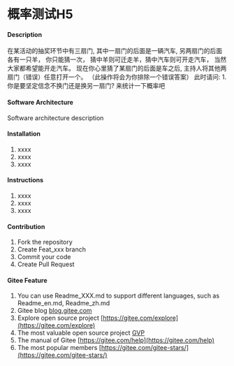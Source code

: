 # 概率测试H5

#### Description
  在某活动的抽奖环节中有三扇门,
其中一扇门的后面是一辆汽车,
另两扇门的后面各有一只羊，
你只能猜一次，
猜中羊则可迁走羊，猜中汽车则可开走汽车，
当然大家都希望能开走汽车。
现在你心里猜了某扇门的后面是车之后,
主持人将其他两扇门（错误）任意打开一个。
（此操作将会为你排除一个错误答案）
此时请问:
1.你是要坚定信念不换门还是换另一扇门? 
来统计一下概率吧

#### Software Architecture
Software architecture description

#### Installation

1.  xxxx
2.  xxxx
3.  xxxx

#### Instructions

1.  xxxx
2.  xxxx
3.  xxxx

#### Contribution

1.  Fork the repository
2.  Create Feat_xxx branch
3.  Commit your code
4.  Create Pull Request


#### Gitee Feature

1.  You can use Readme\_XXX.md to support different languages, such as Readme\_en.md, Readme\_zh.md
2.  Gitee blog [blog.gitee.com](https://blog.gitee.com)
3.  Explore open source project [https://gitee.com/explore](https://gitee.com/explore)
4.  The most valuable open source project [GVP](https://gitee.com/gvp)
5.  The manual of Gitee [https://gitee.com/help](https://gitee.com/help)
6.  The most popular members  [https://gitee.com/gitee-stars/](https://gitee.com/gitee-stars/)
